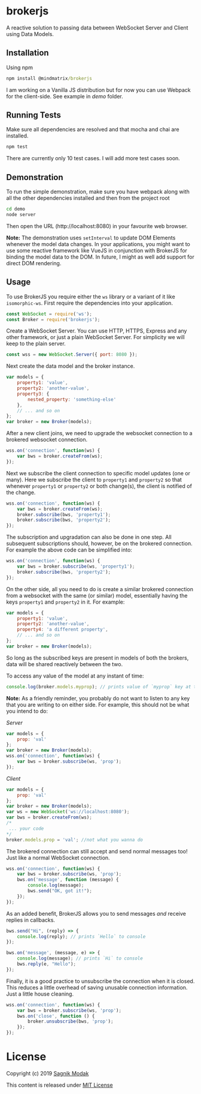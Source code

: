 # brokerjs
A reactive solution to passing data between WebSocket Server and Client using Data Models.
## Installation
Using npm
```cmd
npm install @mindmatrix/brokerjs
```
I am working on a Vanilla JS distribution but for now you can use Webpack for the client-side. See example in *demo* folder.

## Running Tests
Make sure all dependencies are resolved and that mocha and chai are installed.
```cmd
npm test
```
There are currently only 10 test cases. I will add more test cases soon.

## Demonstration

To run the simple demonstration, make sure you have webpack along with all the other dependencies installed and then from the project root
```cmd
cd demo
node server
```
Then open the URL (http://localhost:8080) in your favourite web browser.

**Note:** The demonstration uses `setInterval` to update DOM Elements whenever the model data changes. In your applications, you might want to use some reactive framework like VueJS in conjunction with BrokerJS for binding the model data to the DOM. In future, I might as well add support for direct DOM rendering.

## Usage

To use BrokerJS you require either the `ws` library or a variant of it like `isomorphic-ws`. First require the dependencies into your application.
```js
const WebSocket = require('ws');
const Broker = require('brokerjs');
```

Create a WebSocket Server. You can use HTTP, HTTPS, Express and any other framework, or just a plain WebSocket Server. For simplicity we will keep to the plain server.

```js
const wss = new WebSocket.Server({ port: 8080 });
```

Next create the data model and the broker instance.
```js
var models = {
    property1: 'value',
    property2: 'another-value',
    property3: {
        nested_property: 'something-else'
    },
    // ... and so on
};
var broker = new Broker(models);
```

After a new client joins, we need to upgrade the websocket connection to a brokered websocket connection.
```js
wss.on('connection', function(ws) {
    var bws = broker.createFrom(ws);
});
```

Next we subscribe the client connection to specific model updates (one or many). Here we subscribe the client to `property1` and `property2` so that whenever `property1` or `property2` or both change(s), the client is notified of the change.

```js
wss.on('connection', function(ws) {
    var bws = broker.createFrom(ws);
    broker.subscribe(bws, 'property1');
    broker.subscribe(bws, 'property2');
});
```

The subscription and upgradation can also be done in one step. All subsequent subscriptions should, however, be on the brokered connection. For example the above code can be simplified into:

```js
wss.on('connection', function(ws) {
    var bws = broker.subscribe(ws, 'property1');
    broker.subscribe(bws, 'property2');
});
```

On the other side, all you need to do is create a similar brokered connection from a websocket with the same (or similar) model, essentially having the keys `property1` and `property2` in it. For example:

```js
var models = {
    property1: 'value',
    property2: 'another-value',
    property4: 'a different property',
    // ... and so on
};
var broker = new Broker(models);
```

So long as the subscribed keys are present in models of both the brokers, data will be shared reactively between the two.

To access any value of the model at any instant of time:

```js
console.log(broker.models.myprop); // prints value of `myprop` key at that instant
```

**Note:** As a friendly reminder, you probably do not want to listen to any key that you are writing to on either side. For example, this should not be what you intend to do:

*Server*

```js
var models = {
    prop: 'val'
};
var broker = new Broker(models);
wss.on('connection', function(ws) {
    var bws = broker.subscribe(ws, 'prop');
});
```

*Client*

```js
var models = {
    prop: 'val'
};
var broker = new Broker(models);
var ws = new WebSocket('ws://localhost:8080');
var bws = broker.createFrom(ws);
/*
 ... your code
*/
broker.models.prop = 'val'; //not what you wanna do
```

The brokered connection can still accept and send normal messages too! Just like a normal WebSocket connection.
```js
wss.on('connection', function(ws) {
    var bws = broker.subscribe(ws, 'prop');
    bws.on('message', function (message) {
        console.log(message);
        bws.send("OK, got it!");
    });
});
```

As an added benefit, BrokerJS allows you to send messages *and* receive replies in callbacks.

```js
bws.send("Hi", (reply) => {
    console.log(reply); // prints `Hello` to console
});
```

```js
bws.on('message', (message, e) => {
    console.log(message); // prints `Hi` to console
    bws.reply(e, "Hello");
});
```

Finally, it is a good practice to unsubscribe the connection when it is closed. This reduces a little overhead of saving unusable connection information. Just a little house cleaning.

```js
wss.on('connection', function(ws) {
    var bws = broker.subscribe(ws, 'prop');
    bws.on('close', function () {
        broker.unsubscribe(bws, 'prop');
    });
});
```

# License

Copyright (c) 2019 [Sagnik Modak](https://github.com/mind-matrix)

This content is released under [MIT License](https://opensource.org/licenses/MIT)